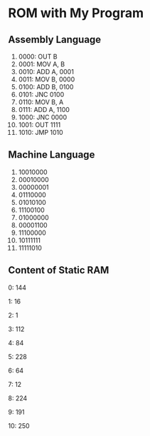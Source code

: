 # ROM with My Program

## Assembly Language

1. 0000: OUT B
2. 0001: MOV A, B
3. 0010: ADD A, 0001
4. 0011: MOV B, 0000
5. 0100: ADD B, 0100
6. 0101: JNC 0100
7. 0110: MOV B, A
8. 0111: ADD A, 1100
9. 1000: JNC 0000
0. 1001: OUT 1111
1. 1010: JMP 1010

## Machine Language

1. 10010000
2. 00010000
3. 00000001
4. 01110000
5. 01010100
6. 11100100
7. 01000000
8. 00001100
9. 11100000
1. 10111111
2. 11111010

## Content of Static RAM

0: 144

1: 16

2: 1

3: 112

4: 84

5: 228

6: 64

7: 12

8: 224

9: 191

10: 250